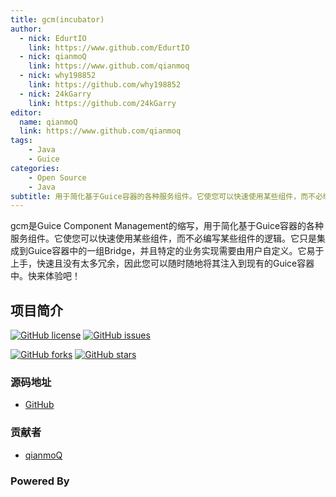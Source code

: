 ```yaml
---
title: gcm(incubator)
author:
  - nick: EdurtIO
    link: https://www.github.com/EdurtIO
  - nick: qianmoQ
    link: https://www.github.com/qianmoq
  - nick: why198852
    link: https://github.com/why198852
  - nick: 24kGarry
    link: https://github.com/24kGarry
editor:
  name: qianmoQ
  link: https://www.github.com/qianmoq
tags:
    - Java
    - Guice
categories:
    - Open Source
    - Java
subtitle: 用于简化基于Guice容器的各种服务组件。它使您可以快速使用某些组件，而不必编写某些组件的逻辑。
---
```


gcm是Guice Component Management的缩写，用于简化基于Guice容器的各种服务组件。它使您可以快速使用某些组件，而不必编写某些组件的逻辑。它只是集成到Guice容器中的一组Bridge，并且特定的业务实现需要由用户自定义。它易于上手，快速且没有太多冗余，因此您可以随时随地将其注入到现有的Guice容器中。快来体验吧！

## 项目简介

[![GitHub license](https://img.shields.io/github/license/EdurtIO/incubator-gcm?label=license&style=for-the-badge)](https://github.com/EdurtIO/incubator-gcm/blob/master/LICENSE)
[![GitHub issues](https://img.shields.io/github/issues/EdurtIO/incubator-gcm?label=GitHub%20Issues&style=for-the-badge)](https://github.com/EdurtIO/incubator-gcm/issues)

[![GitHub forks](https://img.shields.io/github/forks/EdurtIO/incubator-gcm?label=github%20forks&style=for-the-badge)](https://github.com/EdurtIO/incubator-gcm/network)
[![GitHub stars](https://img.shields.io/github/stars/EdurtIO/incubator-gcm?label=github%20stars&style=for-the-badge)](https://github.com/EdurtIO/incubator-gcm/stargazers)

### 源码地址

- [GitHub](https://gitee.com/EdurtIO/incubator-gcm)

### 贡献者

- [qianmoQ](https://github.com/qianmoq)

### Powered By